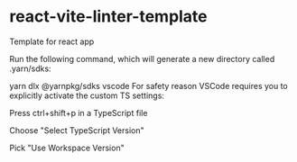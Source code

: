 # react-vite-linter-template

Template for react app

Run the following command, which will generate a new directory called .yarn/sdks:

yarn dlx @yarnpkg/sdks vscode
For safety reason VSCode requires you to explicitly activate the custom TS settings:

Press ctrl+shift+p in a TypeScript file

Choose "Select TypeScript Version"

Pick "Use Workspace Version"
